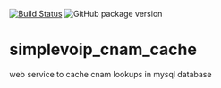 [![Build Status](https://travis-ci.org/jessechoward/simplevoip_cnam_cache.svg?branch=master)](https://travis-ci.org/jessechoward/simplevoip_cnam_cache)
![GitHub package version](https://img.shields.io/github/package-json/v/badges/shields.svg)

# simplevoip_cnam_cache
web service to cache cnam lookups in mysql database

